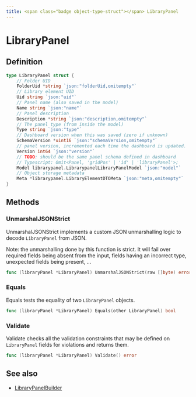 ```yaml
---
title: <span class="badge object-type-struct"></span> LibraryPanel
---
```

# <span class="badge object-type-struct"></span> LibraryPanel

## Definition

```go
type LibraryPanel struct {
    // Folder UID
    FolderUid *string `json:"folderUid,omitempty"`
    // Library element UID
    Uid string `json:"uid"`
    // Panel name (also saved in the model)
    Name string `json:"name"`
    // Panel description
    Description *string `json:"description,omitempty"`
    // The panel type (from inside the model)
    Type string `json:"type"`
    // Dashboard version when this was saved (zero if unknown)
    SchemaVersion *uint16 `json:"schemaVersion,omitempty"`
    // panel version, incremented each time the dashboard is updated.
    Version int64 `json:"version"`
    // TODO: should be the same panel schema defined in dashboard
    // Typescript: Omit<Panel, 'gridPos' | 'id' | 'libraryPanel'>;
    Model librarypanel.LibrarypanelLibraryPanelModel `json:"model"`
    // Object storage metadata
    Meta *librarypanel.LibraryElementDTOMeta `json:"meta,omitempty"`
}
```
## Methods

### <span class="badge object-method"></span> UnmarshalJSONStrict

UnmarshalJSONStrict implements a custom JSON unmarshalling logic to decode `LibraryPanel` from JSON.

Note: the unmarshalling done by this function is strict. It will fail over required fields being absent from the input, fields having an incorrect type, unexpected fields being present, …

```go
func (libraryPanel *LibraryPanel) UnmarshalJSONStrict(raw []byte) error
```

### <span class="badge object-method"></span> Equals

Equals tests the equality of two `LibraryPanel` objects.

```go
func (libraryPanel *LibraryPanel) Equals(other LibraryPanel) bool
```

### <span class="badge object-method"></span> Validate

Validate checks all the validation constraints that may be defined on `LibraryPanel` fields for violations and returns them.

```go
func (libraryPanel *LibraryPanel) Validate() error
```

## See also

 * <span class="badge builder"></span> [LibraryPanelBuilder](./builder-LibraryPanelBuilder.md)
